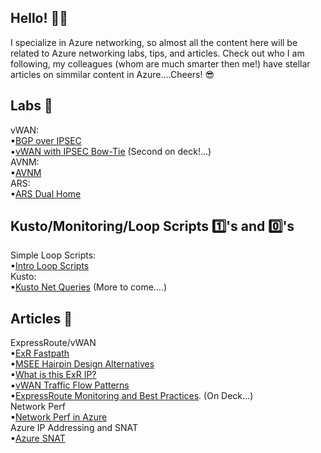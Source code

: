 ## Hello! 👨‍💻
I specialize in Azure networking, so almost all the content here will be related to Azure networking labs, tips, and articles. Check out who I am following, my colleagues (whom are much smarter then me!) have stellar articles on simmilar content in Azure....Cheers! 😎

## Labs 🥼
vWAN:
<Br>
▪[BGP over IPSEC](https://github.com/adtork/Lab-Virtual-Wan-Custom-Routing-BGP-over-IPSEC)
<br>
▪[vWAN with IPSEC Bow-Tie](https://github.com/adtork/vWAN-Dual-Hubs-with-ExR-Bow-Tie) (Second on deck!...)
<br>
AVNM:
<br>
▪[AVNM](https://github.com/adtork/Lab-Azure-Virtual-Network-Manager)
<br>
ARS:
<br>
▪[ARS Dual Home](https://github.com/adtork/Azure-Route-Server-Dual-Home)

## Kusto/Monitoring/Loop Scripts 1️⃣'s and 0️⃣'s
Simple Loop Scripts:
<br>
▪[Intro Loop Scripts](https://github.com/adtork/Simple-Loop-Scripts/blob/main/README.md)
<br>
Kusto:
<br>
▪[Kusto Net Queries](https://github.com/adtork/ARG-Kusto-Queries/blob/main/README.md) (More to come....)


## Articles 📖
ExpressRoute/vWAN 
<br>
▪[ExR Fastpath](https://github.com/adtork/ExpressRoute-Fastpath)
<br>
▪[MSEE Hairpin Design Alternatives](https://github.com/adtork/MSEE-Hairpin-Design-Considerations/blob/main/README.md)
<br>
▪[What is this ExR IP?](https://github.com/adtork/ExpressRoute--What-is-this-IP-/blob/main/README.md)
<br>
▪[vWAN Traffic Flow Patterns](https://github.com/adtork/vWAN-Traffic-Flow-Scenarios/blob/main/README.md)
<br>
▪[ExpressRoute Monitoring and Best Practices](https://github.com/adtork/ExpressRoute-Monitoring/blob/main/README.md). (On Deck...)
<br>
Network Perf 
<br>
▪[Network Perf in Azure](https://github.com/adtork/Azure-Networking-Performance)
<br>
Azure IP Addressing and SNAT 
<br>
▪[Azure SNAT](https://github.com/adtork/Azure-IP-Addressing-and-SNAT/blob/main/README.md)


<!--
**adtork/adtork** is a ✨ _special_ ✨ repository because its `README.md` (this file) appears on your GitHub profile.

Here are some ideas to get you started:

- 🔭 I’m currently working on ...
- 🌱 I’m currently learning ...
- 👯 I’m looking to collaborate on ...
- 🤔 I’m looking for help with ...
- 💬 Ask me about ...
- 📫 How to reach me: ...
- 😄 Pronouns: ...
- ⚡ Fun fact: ...
-->
